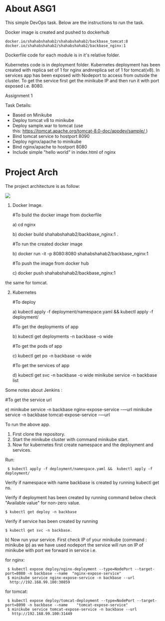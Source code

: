 

# About ASG1
This simple DevOps task. Below are the instructions to run the task.

Docker image is created and pushed to dockerhub 

    docker.io/shahabshahab2/shahabshahab2/backbase_tomcat:8
    docker.io/shahabshahab2/shahabshahab2/backbase_nginx:1

Dockerfile code for each module is in it's relative folder.

Kubernetes code is in deployment folder. Kubernetes deployment has been created with replica set of 1 for nginx andnreplica set of 1 for tomcat(v8). In services app has been exposed with Nodeport to access from outside the cluster. To get the service first get the minikube IP and then run it with port exposed i.e. 8080.

Assignment 1 

Task Details:
- Based on Minikube
- Deploy tomcat v8 to minikube
- Deploy sample.war to tomcat (use this: https://tomcat.apache.org/tomcat-8.0-doc/appdev/sample/ )
- Bind tomcat service to hostport 8090
- Deploy nginx/apache to minikube
- Bind nginx/apache to hostport 8080
- Include simple "hello world" in index.html of nginx

# Project Arch 
The project architecture is as follow: 

![][Arch]


1) Docker Image. 

   #To build the docker image from dockerfile 
   
   a) cd nginx

   b) docker build  shahabshahab2/backbase_nginx:1 .
  
   #To run the created docker image 
   
   b) docker run -it -p 8080:8080 shahabshahab2/backbase_nginx:1

   #To push the image from docker hub 
   
   c) docker push shahabshahab2/backbase_nginx:1

the same for tomcat.

2) Kubernetes
   
   #To deploy   
   
   a) kubectl apply -f deployment/namespace.yaml && kubectl apply -f deployment/

   #To get the deployments of app  
   
   b) kubectl get deployments -n backbase -o wide
 
   #To get the pods of app 
   
   c) kubectl get po -n backbase -o wide
   
   #To get the services of app 
   
   d) kubectl get svc -n backbase -o wide
      minikube service -n backbase list

Some notes about Jenkins :

   #To get the service url
   
   e) minikube service -n backbase nginx-expose-service -—url
      minikube service -n backbase tomcat-expose-service -—url


To run the above app. 

1) First clone the repository. 
2) Start the minikube cluster with command minikube start.
3) Now for kubernetes first create namespace and the deployment and services. 

Run:

     $ kubectl apply -f deployment/namespace.yaml &&  kubectl apply -f deployment/

Verify if namespace with name backbase is created by running kubectl get ns.

Verify if deployment has been created by running command below check "Available value"  for non-zero value.

    $ kubectl get deploy -n backbase  

Verify if service has been created by running 

    $ kubectl get svc -n backbase.
 
   b) Now run your service. First check IP of your minikube (command : minikube ip) as we have used nodeport the service will run on IP of minikube 
   with port we forward in service i.e. 

for nginx:

     $ kubectl expose deploy/nginx-deployment --type=NodePort --target-port=8080 -n backbase --name  "nginx-expose-service"
     $ minikube service nginx-expose-service -n backbase --url 
      http://192.168.99.100:30859

for tomcat:
      
     $ kubectl expose deploy/tomcat-deployment --type=NodePort --target-port=8090 -n backbase --name    "tomcat-expose-service"
     $ minikube service tomcat-expose-service -n backbase --url
       http://192.168.99.100:31449


   
[Arch]: https://cdn1.imggmi.com/uploads/2019/1/1/24be4fea4809f9c8c81531387bf23b61-full.png
